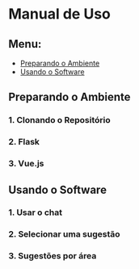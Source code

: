 # Manual de Uso

## Menu:
- [Preparando o Ambiente](#Preparando-o-Ambiente)
- [Usando o Software](#Usando-o-Software)

## Preparando o Ambiente

### 1. Clonando o Repositório


### 2. Flask


### 3. Vue.js


## Usando o Software

### 1. Usar o chat


### 2. Selecionar uma sugestão


### 3. Sugestões por área
